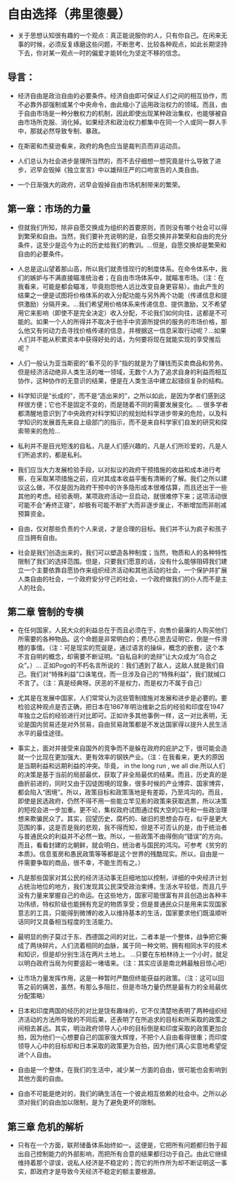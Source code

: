 # 自由选择（弗里德曼）

- 关于思想认知很有趣的一个观点：真正能说服你的人，只有你自己。在闲来无事的时候，必须反复琢磨这些问题，不断思考、比较各种观点，如此长期坚持下去，你对某一观点一时的偏爱才能转化为坚定不移的信念。

## 导言：
- 经济自由是政治自由的必要条件。经济自由即可保证人们之间的相互协作，而不必靠外部强制或某个中央命令，由此缩小了运用政治权力的领域。而且，由于自由市场是一种分散权力的机制，因此即使出现某种政治集权，也能够被自由市场所克服、消化掉。如果经济和政治权力都集中在同一个人或同一群人手中，那就必然导致专制、暴政。

- 在斯密和杰斐逊看来，政府的角色应当是裁判员而非运动员。

- 人们总认为社会进步是理所当然的，而不去仔细想一想究竟是什么导致了进步，迟早会毁掉《独立宣言》中以雄辩庄严的口吻宣告的人类自由。

- 一个日渐强大的政府，迟早会毁掉自由市场机制带来的繁荣。

## 第一章：市场的力量

- 但就我们所知，除非自愿交换成为组织的首要原则，否则没有哪个社会可以得到繁荣和自由。当然，我们要补充说明的是，自愿交换并非繁荣和自由的充分条件，这至少是迄今为止的历史给我们的教训。...但是，自愿交换却是繁荣和自由的必要条件。

- 人总是这山望着那山高，所以我们就责怪现行的制度体系。在命令体系中，我们的嫉妒与不满直接瞄准统治者；在自由市场体系中，就瞄准市场。（注：在我看来，可能是都会瞄准，毕竟抱怨他人远比改变自身更容易）。由此产生的结果之一便是试图将价格体系的收入分配功能与另外两个功能（传递信息和提供激励）分隔开来。...我们希望用价格体系来传递信息、提供激励，又不希望用它来影响（即使不是完全决定）收入分配，不论我们如何向往，这都是不可能的。如果一个人的所得并不取决于他手中资源所提供的服务的市场价格，那么他又有何动力去寻找价格传递的信息，并根据这一信息采取行动呢？...如果人们并不能从积累资本中获得好处的话，为何要将现在就能实现的享受推后呢？

- 人们一般认为亚当斯密的“看不见的手”指的就是为了赚钱而买卖商品和劳务。但是经济活动绝非人类生活的唯一领域，无数个人为了追求自身的利益而相互协作，这种协作的无意识的结果，便是在人类生活中建立起错综复杂的结构。

- 科学知识是“长成的”，而不是“造出来的”，之所以如此，是因为学者们感到这样很方便；它也不是固定不变的，而是随着不同的需要发展变化。... 很多学者都清醒地意识到了中央政府对科学知识的规划给科学进步带来的危险，以及科学知识的发展首先来自上级部门的指示，而不是来自科学家们自发的研究和探索带来的危险...

- 私利并不是目光短浅的自私，凡是人们感兴趣的，凡是人们所珍爱的，凡是人们所追求的，都是私利。

- 我们应当大力发展检验手段，以对拟议的政府干预措施的收益和成本进行考察，在采取某项措施之前，应对其成本收益平衡有清晰的了解。我们之所以建议这么做，不仅是因为政府干预中的许多隐形成本很难估算，而且还出于一些其他的考虑。经验表明，某项政府活动一旦启动，就很难停下来；这项活动很可能不会“寿终正寝”，却极有可能不断扩大而非逐步废止，不断增加而非削减预算资金。

- 自由，仅对那些负责的个人来说，才是合理的目标。我们并不认为疯子和孩子应当拥有自由。

- 社会是我们创造出来的，我们可以塑造各种制度；当然，物质和人的各种特性限制了我们的选择范围。但是，只要我们愿意的话，没有什么能够阻碍我们建立一个主要依靠自愿协作来组织经济活动和其他活动的社会，一个保护并扩展人类自由的社会，一个政府安分守己的社会，一个政府做我们的仆人而不是主人的社会。

## 第二章 管制的专横

- 在任何国家，人民大众的利益总在于而且必须在于，向售价最廉的人购买他们所需要的各种物品。这个命题是非常明白的；费尽心思去证明它，倒是一件滑稽的事情。（注：可是现实的荒诞是，通过语言的操纵，概念的嵌套，这个本不言自明的概念，却需要不断证明。“自私自利的诡辩”让大众成为“乌合之众”。）... 正如Pogo的不朽名言所说的：我们遇到了敌人，这敌人就是我们自己。我们对“特殊利益”口诛笔伐，而一旦涉及自己的“特殊利益”，我们就缄口不言了。（注：真是经典呀。厌恶的不是权力，而是权力不属于自己）

- 尤其是在发展中国家，人们常常认为这些管制措施对发展和进步是必要的。要检验这种观点是否正确，把日本在1867年明治维新之后的经验和印度在1947年独立之后的经验进行对比即可。正如许多其他事例一样，这一对比表明，无论是国内贸易还是对外贸易，自由贸易政策都是不发达国家得以提升人民生活水平的最佳途径。

- 事实上，面对并接受来自国外的竞争而不是躲在政府的庇护之下，很可能会造就一个比现在更加强大、更有效率的钢铁产业。（注：在我看来，更大的原因是当期利益和远期利益的冲突。毕竟， in the long run , we all die.所以人们的决策是基于当前的局部最优，获取了非全局最优的结果。而且，历史真的是曲折前进的，同时又由于囚徒困境的现象，很多时候的产业博弈、国家博弈，都会陷入“困境”。所以，政策目标和政策落地是有差距，乃至鸿沟的。而且，即使是民选政府，仍然不得不用一些能立竿见影的政策来获取选票，所以决策的短视会进一步加重。更不论，集权政府试图通过假大空的口号和一些政治理想来欺骗民众了。其实，回望历史，腐朽的、破旧的思想会存在，似乎是更大范围的事，这是否是我的悲观，我不得而知，但是不可否认的是，由于统治者与普通民众的利益并不必然一致。所以，一些政策不由得倒向“错误”的方向。而且，看看封建的北朝鲜，就会明白，统治者与国民的鸿沟。可参考《贫穷的本质》。信息茧房和愚民政策等等都是这个世界的残酷现实。所以，自由是一件需要争取的商品，很不幸，不能生而有之。）

- 凡是那些国家对其公民的经济活动事无巨细地加以控制，详细的中央经济计划占统治地位的地方，我们发现其公民深受政治束缚，生活水平较低，而且几乎没有力量来掌握自己的命运。在这些地方，国家可能很富有并且创造出各种丰功伟绩，特权阶级也能拥有充足的物质享受；但是普通民众只是用来实现国家意志的工具，只能得到微博的收入以维持基本的生活，国家要求他们既温顺听话同时又具备相当程度的生活能力。

- 最明显的例子莫过于东、西德国之间的对比，二者本是一个整体，战争把它撕成了两块碎片。人们流着相同的血脉，属于同一种文明，拥有相同水平的技术和知识，但是却分别生活在两片土地上。 ...只要在东柏林待上一个小时，就足以明白政府当局为何要竖起一堵墙来。（注：其实应该是南北韩最触目惊心吧）

- 让市场力量发挥作用，这是一种暂时严酷但终能获益的政策。（注：这可以回答之前的痛苦，虽然，有那么多阻拦，但是市场力量仍然是最有力的全局最优分配策略）

- 日本和印度两国的经历的对比是饶有趣味的，它不仅清楚地表明了两种组织经济活动的方法所导致的不同后果，还表明了在所追求的目标和所采取的政策之间相去甚远。其实，明治政府领导人心中的目标倒是和印度采取的政策更加合拍，因为他们一心想要自己的国家强大辉煌，不把个人自由看得很重；而印度领导人心中的目标却和日本采取的政策更为合拍，因为他们真心实意地希望促进个人自由。

- 自由是一个整体，在我们的生活中，减少某一方面的自由，很可能也会影响到其他方面的自由。

- 自由不可能是绝对的，我们的确生活在一个彼此相互依赖的社会中。之所以必须对我们的自由加以限制，是为了避免更坏的限制。

## 第三章 危机的解析

- 只有在一个方面，联邦储备体系始终如一。这便是，它把所有问题都归咎于超出自己控制能力的外部影响，而把所有合意的结果都归功于自己。由此它继续维持着那个谬误，说私人经济是不稳定的；而它的所作所为却不断证明这一事实，即政府才是导致今天经济不稳定的额主要根源。
